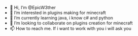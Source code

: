 - 👋 Hi, I’m @EpicW3ther
- 👀 I’m interested in plugins making for minecraft
- 🌱 I’m currently learning java, i know c# and python
- 💞️ I’m looking to collaborate on plugins creation for minecraft
- 📫 How to reach me. If i want to work with you i will ask you

<!---
EpicW3ther/EpicW3ther is a ✨ special ✨ repository because its `README.md` (this file) appears on your GitHub profile.
You can click the Preview link to take a look at your changes.
--->
